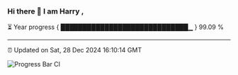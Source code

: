 ### Hi there 👋 I am Harry , 

⏳ Year progress { █████████████████████████████▁ } 99.09 %

---

⏰ Updated on Sat, 28 Dec 2024 16:10:14 GMT

![Progress Bar CI](https://github.com/duykhang68/duykhang68/workflows/Progress%20Bar%20CI/badge.svg)
